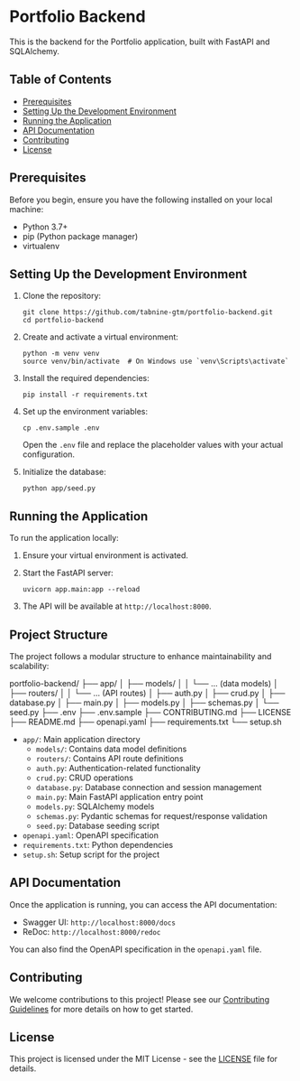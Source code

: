# Portfolio Backend

This is the backend for the Portfolio application, built with FastAPI and SQLAlchemy.

## Table of Contents

- [Prerequisites](#prerequisites)
- [Setting Up the Development Environment](#setting-up-the-development-environment)
- [Running the Application](#running-the-application)
- [API Documentation](#api-documentation)
- [Contributing](#contributing)
- [License](#license)

## Prerequisites

Before you begin, ensure you have the following installed on your local machine:

- Python 3.7+
- pip (Python package manager)
- virtualenv

## Setting Up the Development Environment

1. Clone the repository:
   ```
   git clone https://github.com/tabnine-gtm/portfolio-backend.git
   cd portfolio-backend
   ```

2. Create and activate a virtual environment:
   ```
   python -m venv venv
   source venv/bin/activate  # On Windows use `venv\Scripts\activate`
   ```

3. Install the required dependencies:
   ```
   pip install -r requirements.txt
   ```

4. Set up the environment variables:
   ```
   cp .env.sample .env
   ```
   Open the `.env` file and replace the placeholder values with your actual configuration.

5. Initialize the database:
   ```
   python app/seed.py
   ```

## Running the Application

To run the application locally:

1. Ensure your virtual environment is activated.

2. Start the FastAPI server:
   ```
   uvicorn app.main:app --reload
   ```

3. The API will be available at `http://localhost:8000`.

## Project Structure

The project follows a modular structure to enhance maintainability and scalability:

portfolio-backend/
├── app/
│   ├── models/
│   │   └── ... (data models)
│   ├── routers/
│   │   └── ... (API routes)
│   ├── auth.py
│   ├── crud.py
│   ├── database.py
│   ├── main.py
│   ├── models.py
│   ├── schemas.py
│   └── seed.py
├── .env
├── .env.sample
├── CONTRIBUTING.md
├── LICENSE
├── README.md
├── openapi.yaml
├── requirements.txt
└── setup.sh

- `app/`: Main application directory
  - `models/`: Contains data model definitions
  - `routers/`: Contains API route definitions
  - `auth.py`: Authentication-related functionality
  - `crud.py`: CRUD operations
  - `database.py`: Database connection and session management
  - `main.py`: Main FastAPI application entry point
  - `models.py`: SQLAlchemy models
  - `schemas.py`: Pydantic schemas for request/response validation
  - `seed.py`: Database seeding script
- `openapi.yaml`: OpenAPI specification
- `requirements.txt`: Python dependencies
- `setup.sh`: Setup script for the project

## API Documentation

Once the application is running, you can access the API documentation:

- Swagger UI: `http://localhost:8000/docs`
- ReDoc: `http://localhost:8000/redoc`

You can also find the OpenAPI specification in the `openapi.yaml` file.

## Contributing

We welcome contributions to this project! Please see our [Contributing Guidelines](CONTRIBUTING.md) for more details on how to get started.

## License

This project is licensed under the MIT License - see the [LICENSE](LICENSE) file for details.
